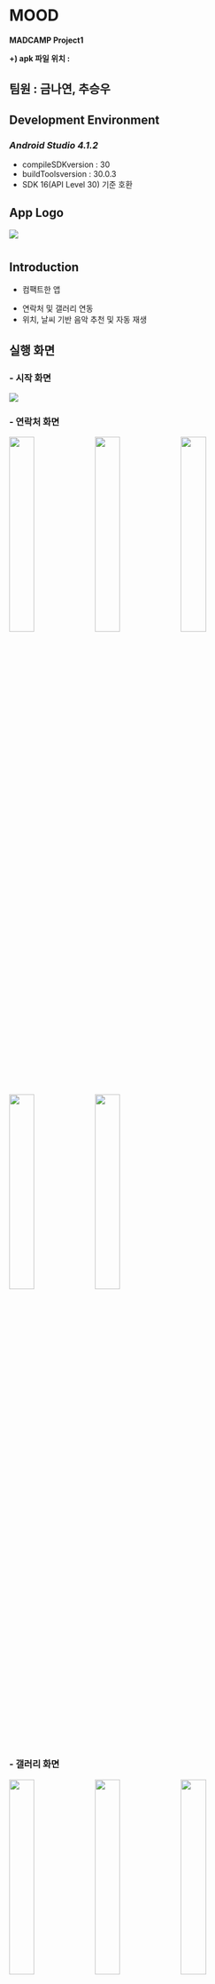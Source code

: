 # MOOD
**MADCAMP Project1**

**+) apk 파일 위치 :**




## 팀원 : 금나연, 추승우




## Development Environment

### *Android Studio 4.1.2*

  * compileSDKversion : 30
  * buildToolsversion : 30.0.3
  * SDK 16(API Level 30) 기준 호환






## **App Logo**
<img src="https://user-images.githubusercontent.com/68985625/124529645-fe91a680-de45-11eb-9b88-8490d8b4d77e.jpg"/>


# 
## **Introduction**


* 컴팩트한 앱
- 연락처 및 갤러리 연동
- 위치, 날씨 기반 음악 추천 및 자동 재생





## **실행 화면**

### 
### - 시작 화면
<img src="https://user-images.githubusercontent.com/68985625/124529421-8c20c680-de45-11eb-9a8b-af19b6ab1c78.jpg"/>


### - 연락처 화면

<img width=30% src="https://user-images.githubusercontent.com/68985625/124529405-87f4a900-de45-11eb-92f0-04a74072730d.jpg"/>   <img width=30% src="https://user-images.githubusercontent.com/68985625/124529409-8925d600-de45-11eb-8369-d32dc5e2b3eb.jpg"/>   <img width=30% src="https://user-images.githubusercontent.com/68985625/124529411-8925d600-de45-11eb-94f2-8db1d1c9e9e4.jpg"/>


<img width=30% src="https://user-images.githubusercontent.com/68985625/124529413-89be6c80-de45-11eb-86b8-a9cf2b2148e0.jpg"/>   <img width=30% src="https://user-images.githubusercontent.com/68985625/124529415-89be6c80-de45-11eb-8099-8c0de42a0e50.jpg"/>



### - 갤러리 화면
<img width=30% src="https://user-images.githubusercontent.com/68985625/124529417-8a570300-de45-11eb-9318-848f5b12dce4.jpg"/>   <img width=30% src="https://user-images.githubusercontent.com/68985625/124529419-8a570300-de45-11eb-8c24-563fad017674.jpg"/>   <img width=30% src="https://user-images.githubusercontent.com/68985625/124529420-8aef9980-de45-11eb-8b72-b51fbfa017cd.jpg"/>



### - 음악 화면
<img width=30% />

 
 
## **실행 gif**



  

  

